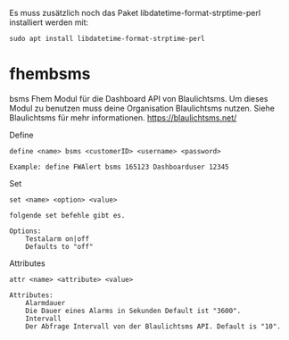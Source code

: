 Es muss zusätzlich noch das Paket libdatetime-format-strptime-perl installiert werden mit:

    sudo apt install libdatetime-format-strptime-perl


# fhembsms
bsms Fhem Modul für die Dashboard API von Blaulichtsms. Um dieses Modul zu benutzen muss deine Organisation Blaulichtsms nutzen. Siehe Blaulichtsms für mehr informationen. 
    https://blaulichtsms.net/

Define

    define <name> bsms <customerID> <username> <password>

    Example: define FWAlert bsms 165123 Dashboarduser 12345


Set

    set <name> <option> <value>

    folgende set befehle gibt es.

    Options:
        Testalarm on|off
        Defaults to "off"


Attributes

    attr <name> <attribute> <value>

    Attributes:
        Alarmdauer
        Die Dauer eines Alarms in Sekunden Default ist "3600".
        Intervall
        Der Abfrage Intervall von der Blaulichtsms API. Default is "10".
